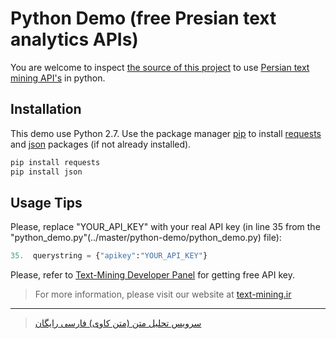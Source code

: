 # Python Demo (free Presian text analytics APIs)

You are welcome to inspect [the source of this project](../master/python-demo/python_demo.py) to use [Persian text mining API's](https://api.text-mining.ir/) in python.


## Installation
This demo use Python 2.7. Use the package manager [pip](https://pip.pypa.io/en/stable/) to install [requests](https://pypi.org/project/requests/) and [json](https://docs.python.org/2/library/json.html) packages (if not already installed).

```bash
pip install requests
pip install json
```

## Usage Tips

Please, replace "YOUR_API_KEY" with your real API key (in line 35 from the "python_demo.py"(../master/python-demo/python_demo.py) file):

```python
35.  querystring = {"apikey":"YOUR_API_KEY"}
```

Please, refer to [Text-Mining Developer Panel](https://app.text-mining.ir) for getting free API key.

> For more information, please visit our website at [text-mining.ir](https://text-mining.ir "Persian Text Mining Services")
---

> [سرویس تحلیل متن (متن کاوی) فارسی رایگان](https://text-mining.ir)
